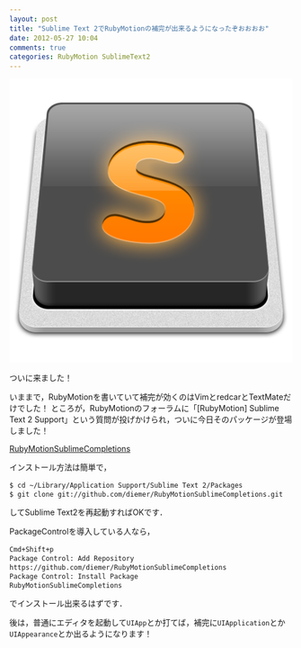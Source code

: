 ```yaml
---
layout: post
title: "Sublime Text 2でRubyMotionの補完が出来るようになったぞおおおお"
date: 2012-05-27 10:04
comments: true
categories: RubyMotion SublimeText2
---
```


![catch](/images/st2.png)

ついに来ました！

いままで，RubyMotionを書いていて補完が効くのはVimとredcarとTextMateだけでした！
ところが，RubyMotionのフォーラムに「[RubyMotion] Sublime Text 2 Support」という質問が投げかけられ，ついに今日そのパッケージが登場しました！

[RubyMotionSublimeCompletions](https://github.com/diemer/RubyMotionSublimeCompletions)

インストール方法は簡単で，
    
    $ cd ~/Library/Application Support/Sublime Text 2/Packages
    $ git clone git://github.com/diemer/RubyMotionSublimeCompletions.git

してSublime Text2を再起動すればOKです．

PackageControlを導入している人なら，

    Cmd+Shift+p
    Package Control: Add Repository
    https://github.com/diemer/RubyMotionSublimeCompletions
    Package Control: Install Package
    RubyMotionSublimeCompletions

でインストール出来るはずです．

後は，普通にエディタを起動して`UIApp`とか打てば，補完に`UIApplication`とか`UIAppearance`とか出るようになります！
